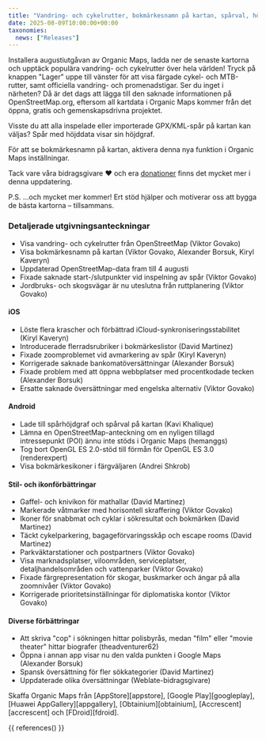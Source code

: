 ```yaml
---
title: "Vandring- och cykelrutter, bokmärkesnamn på kartan, spårval, höjdgraf och mer i augustiutgåvan"
date: 2025-08-09T10:00:00+00:00
taxonomies:
  news: ["Releases"]
---
```


Installera augustiutgåvan av Organic Maps, ladda ner de senaste kartorna och upptäck populära vandring- och cykelrutter över hela världen! Tryck på knappen "Lager" uppe till vänster för att visa färgade cykel- och MTB-rutter, samt officiella vandring- och promenadstigar. Ser du inget i närheten? Då är det dags att lägga till den saknade informationen på OpenStreetMap.org, eftersom all kartdata i Organic Maps kommer från det öppna, gratis och gemenskapsdrivna projektet.

Visste du att alla inspelade eller importerade GPX/KML-spår på kartan kan väljas? Spår med höjddata visar sin höjdgraf.

För att se bokmärkesnamn på kartan, aktivera denna nya funktion i Organic Maps inställningar.

Tack vare våra bidragsgivare ❤️ och era [donationer](@/donate/index.sv.md) finns det mycket mer i denna uppdatering.

P.S. ...och mycket mer kommer! Ert stöd hjälper och motiverar oss att bygga de bästa kartorna – tillsammans.

### Detaljerade utgivningsanteckningar

- Visa vandring- och cykelrutter från OpenStreetMap (Viktor Govako)
- Visa bokmärkesnamn på kartan (Viktor Govako, Alexander Borsuk, Kiryl Kaveryn)
- Uppdaterad OpenStreetMap-data fram till 4 augusti
- Fixade saknade start-/slutpunkter vid inspelning av spår (Viktor Govako)
- Jordbruks- och skogsvägar är nu uteslutna från ruttplanering (Viktor Govako)

#### iOS
- Löste flera krascher och förbättrad iCloud-synkroniseringsstabilitet (Kiryl Kaveryn)
- Introducerade flerradsrubriker i bokmärkeslistor (David Martinez)
- Fixade zoomproblemet vid avmarkering av spår (Kiryl Kaveryn)
- Korrigerade saknade bankomatöversättningar (Alexander Borsuk)
- Fixade problem med att öppna webbplatser med procentkodade tecken (Alexander Borsuk)
- Ersatte saknade översättningar med engelska alternativ (Viktor Govako)

#### Android
- Lade till spårhöjdgraf och spårval på kartan (Kavi Khalique)
- Lämna en OpenStreetMap-anteckning om en nyligen tillagd intressepunkt (POI) ännu inte stöds i Organic Maps (hemanggs)
- Tog bort OpenGL ES 2.0-stöd till förmån för OpenGL ES 3.0 (renderexpert)
- Visa bokmärkesikoner i färgväljaren (Andrei Shkrob)

#### Stil- och ikonförbättringar
- Gaffel- och knivikon för mathallar (David Martinez)
- Markerade våtmarker med horisontell skraffering (Viktor Govako)
- Ikoner för snabbmat och cyklar i sökresultat och bokmärken (David Martinez)
- Täckt cykelparkering, bagageförvaringsskåp och escape rooms (David Martinez)
- Parkväktarstationer och postpartners (Viktor Govako)
- Visa marknadsplatser, viloområden, serviceplatser, detaljhandelsområden och vattenparker (Viktor Govako)
- Fixade färgrepresentation för skogar, buskmarker och ängar på alla zoomnivåer (Viktor Govako)
- Korrigerade prioritetsinställningar för diplomatiska kontor (Viktor Govako)

#### Diverse förbättringar
- Att skriva "cop" i sökningen hittar polisbyrås, medan "film" eller "movie theater" hittar biografer (theadventurer62)
- Öppna i annan app visar nu den valda punkten i Google Maps (Alexander Borsuk)
- Spansk översättning för fler sökkategorier (David Martinez)
- Uppdaterade olika översättningar (Weblate-bidragsgivare)

Skaffa Organic Maps från [AppStore][appstore], [Google Play][googleplay], [Huawei AppGallery][appgallery], [Obtainium][obtainium], [Accrescent][accrescent] och [FDroid][fdroid].

{{ references() }}
